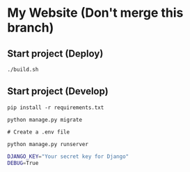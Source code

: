 # My Website (Don't merge this branch)

## Start project (Deploy)
```bash
./build.sh
```

## Start project (Develop)
```
pip install -r requirements.txt 

python manage.py migrate

# Create a .env file

python manage.py runserver
```

```bash
DJANGO_KEY="Your secret key for Django"
DEBUG=True
```